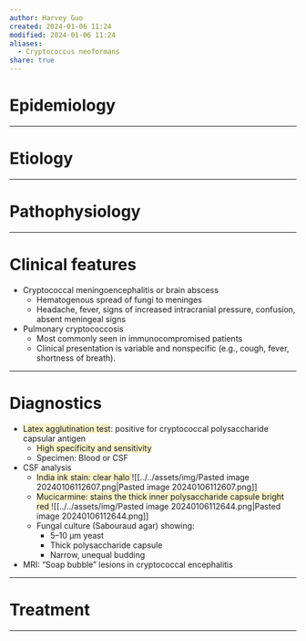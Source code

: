 ```yaml
---
author: Harvey Guo
created: 2024-01-06 11:24
modified: 2024-01-06 11:24
aliases:
  - Cryptococcus neoformans
share: true
---
```

# Epidemiology


---
# Etiology


---
# Pathophysiology


---
# Clinical features
- Cryptococcal meningoencephalitis or brain abscess
	- Hematogenous spread of fungi to meninges
	- Headache, fever, signs of increased intracranial pressure, confusion, absent meningeal signs
- Pulmonary cryptococcosis
	- Most commonly seen in immunocompromised patients
	- Clinical presentation is variable and nonspecific (e.g., cough, fever, shortness of breath).

---
# Diagnostics
- <span style="background:rgba(240, 200, 0, 0.2)">Latex agglutination test</span>: positive for cryptococcal polysaccharide capsular antigen
	- <span style="background:rgba(240, 200, 0, 0.2)">High specificity and sensitivity</span>
	- Specimen: Blood or CSF
- CSF analysis
	- <span style="background:rgba(240, 200, 0, 0.2)">India ink stain: clear halo </span>![[../../assets/img/Pasted image 20240106112607.png|Pasted image 20240106112607.png]]
	- <span style="background:rgba(240, 200, 0, 0.2)">Mucicarmine: stains the thick inner polysaccharide capsule bright red </span>![[../../assets/img/Pasted image 20240106112644.png|Pasted image 20240106112644.png]]
	- Fungal culture (Sabouraud agar) showing:
		- 5–10 μm yeast
		- Thick polysaccharide capsule
		- Narrow, unequal budding
- MRI: “Soap bubble” lesions in cryptococcal encephalitis

---
# Treatment


---
